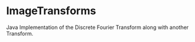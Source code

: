 # ImageTransforms
Java Implementation of the Discrete Fourier Transform along with another Transform.
